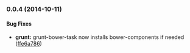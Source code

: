 <a name="0.0.4"></a>
### 0.0.4 (2014-10-11)


#### Bug Fixes

* **grunt:** grunt-bower-task now installs bower-components if needed ([ffe6a786](https://github.com/LeonardoCA/nplayground/commit/ffe6a786cb75a7be5c8361785b8d4eea9e71d685))


